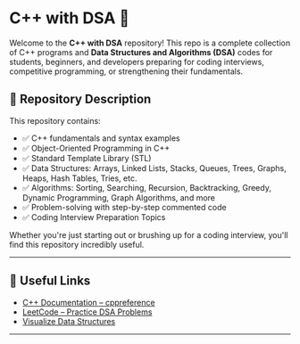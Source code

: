 # C++ with DSA 🚀

Welcome to the **C++ with DSA** repository! This repo is a complete collection of C++ programs and **Data Structures and Algorithms (DSA)** codes for students, beginners, and developers preparing for coding interviews, competitive programming, or strengthening their fundamentals.

## 📌 Repository Description

This repository contains:

- ✅ C++ fundamentals and syntax examples
- ✅ Object-Oriented Programming in C++
- ✅ Standard Template Library (STL)
- ✅ Data Structures: Arrays, Linked Lists, Stacks, Queues, Trees, Graphs, Heaps, Hash Tables, Tries, etc.
- ✅ Algorithms: Sorting, Searching, Recursion, Backtracking, Greedy, Dynamic Programming, Graph Algorithms, and more
- ✅ Problem-solving with step-by-step commented code
- ✅ Coding Interview Preparation Topics

Whether you're just starting out or brushing up for a coding interview, you'll find this repository incredibly useful.

---

## 🔗 Useful Links

- [C++ Documentation – cppreference](https://en.cppreference.com/w/)
- [LeetCode – Practice DSA Problems](https://leetcode.com/)
- [Visualize Data Structures](https://visualgo.net/en)

---